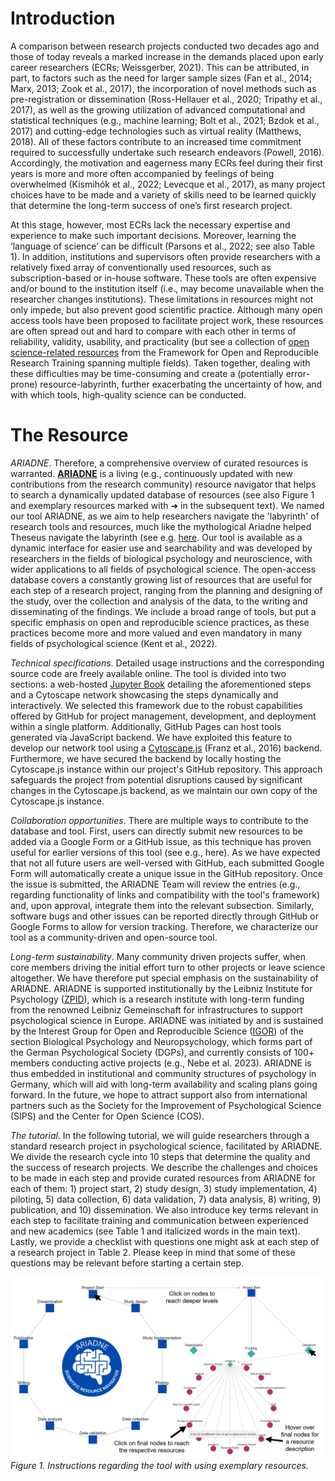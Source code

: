 # Introduction

A comparison between research projects conducted two decades ago and those of today reveals a marked increase in the demands placed upon early career researchers (ECRs; Weissgerber, 2021). This can be attributed, in part, to factors such as the need for larger sample sizes (Fan et al., 2014; Marx, 2013; Zook et al., 2017), the incorporation of novel methods such as pre-registration or dissemination (Ross-Hellauer et al., 2020; Tripathy et al., 2017), as well as the growing utilization of advanced computational and statistical techniques (e.g., machine learning; Bolt et al., 2021; Bzdok et al., 2017) and cutting-edge technologies such as virtual reality (Matthews, 2018). All of these factors contribute to an increased time commitment required to successfully undertake such research endeavors (Powell, 2016). Accordingly, the motivation and eagerness many ECRs feel during their first years is more and more often accompanied by feelings of being overwhelmed (Kismihók et al., 2022; Levecque et al., 2017), as many project choices have to be made and a variety of skills need to be learned quickly that determine the long-term success of one’s first research project. 

At this stage, however, most ECRs lack the necessary expertise and experience to make such important decisions. Moreover, learning the ‘language of science’ can be difficult (Parsons et al., 2022; see also Table 1). In addition, institutions and supervisors often provide researchers with a relatively fixed array of conventionally used resources, such as subscription-based or in-house software. These tools are often expensive and/or bound to the institution itself (i.e., may become unavailable when the researcher changes institutions). These limitations in resources might not only impede, but also prevent good scientific practice. Although many open access tools have been proposed to facilitate project work, these resources are often spread out and hard to compare with each other in terms of reliability, validity, usability, and practicality (but see a collection of [open science-related resources](https://forrt.org/resources/) from the Framework for Open and Reproducible Research Training spanning multiple fields). Taken together, dealing with these difficulties may be time-consuming and create a (potentially error-prone) resource-labyrinth, further exacerbating the uncertainty of how, and with which tools, high-quality science can be conducted.

# The Resource

_ARIADNE_. Therefore, a comprehensive overview of curated resources is warranted. [**ARIADNE**](https://igor-biodgps.github.io/ARIADNE/graph/graph.html) is a living (e.g., continuously updated with new contributions from the research community) resource navigator that helps to search a dynamically updated database of resources (see also Figure 1 and exemplary resources marked with ➜ in the subsequent text). We named our tool ARIADNE, as we aim to help researchers navigate the 'labyrinth' of research tools and resources, much like the mythological Ariadne helped Theseus navigate the labyrinth (see e.g. [here](https://doi.org/10.1093/acrefore/9780199381135.013.722). Our tool is available as a dynamic interface for easier use and searchability and was developed by researchers in the fields of biological psychology and neuroscience, with wider applications to all fields of psychological science. The open-access database covers a constantly growing list of resources that are useful for each step of a research project, ranging from the planning and designing of the study, over the collection and analysis of the data, to the writing and disseminating of the findings. We include a broad range of tools, but put a specific  emphasis on open and reproducible science practices, as these practices become more and more valued and even mandatory in many fields of psychological science (Kent et al., 2022). 

_Technical specifications_. Detailed usage instructions and the corresponding source code are freely available online. The tool is divided into two sections: a web-hosted [Jupyter Book](https://zenodo.org/doi/10.5281/zenodo.2561065) detailing the aforementioned steps and a Cytoscape network showcasing the steps dynamically and interactively. We selected this framework due to the robust capabilities offered by GitHub for project management, development, and deployment within a single platform. Additionally, GitHub Pages can host tools generated via JavaScript backend. We have exploited this feature to develop our network tool using a [Cytoscape.js](https://js.cytoscape.org/) (Franz et al., 2016) backend. Furthermore, we have secured the backend by locally hosting the Cytoscape.js instance within our project's GitHub repository. This approach safeguards the project from potential disruptions caused by significant changes in the Cytoscape.js backend, as we maintain our own copy of the Cytoscape.js instance.

_Collaboration opportunities_. There are multiple ways to contribute to the database and tool. First, users can directly submit new resources to be added via a Google Form or a GitHub issue, as this technique has proven useful for earlier versions of this tool (see e.g., here). As we have expected that not all future users are well-versed with GitHub, each submitted Google Form will automatically create a unique issue in the GitHub repository. Once the issue is submitted, the ARIADNE Team will review the entries (e.g., regarding functionality of links and compatibility with the tool's framework) and, upon approval, integrate them into the relevant subsection. Similarly, software bugs and other issues can be reported directly through GitHub or Google Forms to allow for version tracking. Therefore, we characterize our tool as a community-driven and open-source tool.

_Long-term sustainability_. Many community driven projects suffer, when core members driving the initial effort turn to other projects or leave science altogether. We have therefore put special emphasis on the sustainability of ARIADNE. ARIADNE is supported institutionally by the Leibniz Institute for Psychology ([ZPID](https://leibniz-psychology.org/)), which is a research institute with long-term funding from the renowned Leibniz Gemeinschaft for infrastructures to support psychological science in Europe. ARIADNE was initiated by and is sustained by the Interest Group for Open and Reproducible Science ([IGOR](https://www.dgps.de/fachgruppen/fgbi/aktivitaeten-der-fachgruppe/igor/)) of the section Biological Psychology and Neuropsychology, which forms part of the German Psychological Society (DGPs), and currently consists of 100+ members conducting active projects (e.g., Nebe et al. 2023). ARIADNE is thus embedded in institutional and community structures of psychology in Germany, which will aid with long-term availability and scaling plans going forward. In the future, we hope to attract support also from international partners such as the Society for the Improvement of Psychological Science (SIPS) and the Center for Open Science (COS).

_The tutorial_. In the following tutorial, we will guide researchers through a standard research project in psychological science, facilitated by ARIADNE. We divide the research cycle into 10 steps that determine the quality and the success of research projects. We describe the challenges and choices to be made in each step and provide curated resources from ARIADNE for each of them: 1) project start, 2) study design, 3) study implementation, 4) piloting, 5) data collection, 6) data validation, 7) data analysis, 8) writing, 9) publication, and 10) dissemination. We also introduce key terms relevant in each step to facilitate training and communication between experienced and new academics (see Table 1 and italicized words in the main text). Lastly, we provide a checklist with questions one might ask at each step of a research project in Table 2. Please keep in mind that some of these questions may be relevant before starting a certain step.

![ARIADNE instructions](https://raw.githubusercontent.com/IGOR-bioDGPs/ARIADNE/master/ariadne/instructions_ARIADNE_new.png)
_Figure 1. Instructions regarding the tool with using exemplary resources._
